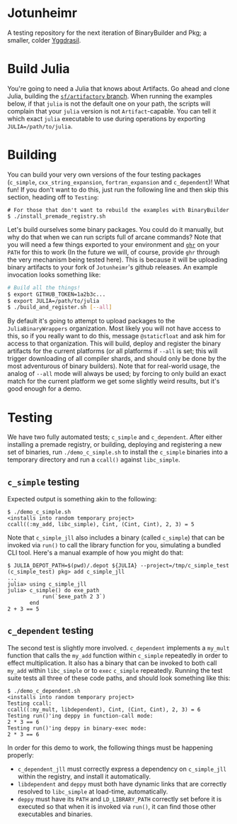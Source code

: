 # Jotunheimr

A testing repository for the next iteration of BinaryBuilder and Pkg; a smaller, colder [Yggdrasil](https://github.com/JuliaPackaging/Yggdrasil).

# Build Julia

You're going to need a Julia that knows about Artifacts.  Go ahead and clone Julia, building the [`sf/artifactory` branch](https://github.com/JuliaLang/julia/tree/sf/pkg_artifactory).  When running the examples below, if that `julia` is not the default one on your path, the scripts will complain that your `julia` version is not `Artifact`-capable.  You can tell it which exact `julia` executable to use during operations by exporting `JULIA=/path/to/julia`.

# Building

You can build your very own versions of the four testing packages (`c_simple`, `cxx_string_expansion`, `fortran_expansion` and `c_dependent`)!  What fun!  If you don't want to do this, just run the following line and then skip this section, heading off to `Testing`:
```
# For those that don't want to rebuild the examples with BinaryBuilder
$ ./install_premade_registry.sh
```

Let's build ourselves some binary packages.  You could do it manually, but why do that when we can run scripts full of arcane commands?  Note that you will need a few things exported to your environment and [`ghr`](https://github.com/tcnksm/ghr/releases/tag/v0.12.1) on your `PATH` for this to work (In the future we will, of course, provide `ghr` through the very mechanism being tested here).  This is because it will be uploading binary artifacts to your fork of `Jotunheimr`'s github releases. An example invocation looks something like:

```bash
# Build all the things!
$ export GITHUB_TOKEN=1a2b3c...
$ export JULIA=/path/to/julia
$ ./build_and_register.sh [--all]
```

By default it's going to attempt to upload packages to the `JuliaBinaryWrappers` organization.  Most likely you will not have access to this, so if you really want to do this, message `@staticfloat` and ask him for access to that organization. This will build, deploy and register the binary artifacts for the current platforms (or all platforms if `--all` is set; this will trigger downloading of all compiler shards, and should only be done by the most adventurous of binary builders).  Note that for real-world usage, the analog of `--all` mode will always be used; by forcing to only build an exact match for the current platform we get some slightly weird results, but it's good enough for a demo.

# Testing

We have two fully automated tests; `c_simple` and `c_dependent`. After either installing a premade registry, or building, deploying and registering a new set of binaries, run `./demo_c_simple.sh` to install the `c_simple` binaries into a temporary directory and run a `ccall()` against `libc_simple`.

## `c_simple` testing

Expected output is something akin to the following:
```
$ ./demo_c_simple.sh
<installs into random temporary project>
ccall((:my_add, libc_simple), Cint, (Cint, Cint), 2, 3) = 5
```

Note that `c_simple_jll` also includes a binary (called `c_simple`) that can be invoked via `run()` to call the library function for you, simulating a bundled CLI tool.  Here's a manual example of how you might do that:
```
$ JULIA_DEPOT_PATH=$(pwd)/.depot ${JULIA} --project=/tmp/c_simple_test
(c_simple_test) pkg> add c_simple_jll
...
julia> using c_simple_jll
julia> c_simple() do exe_path
           run(`$exe_path 2 3`)
       end
2 + 3 == 5
```

## `c_dependent` testing

The second test is slightly more involved.  `c_dependent` implements a `my_mult` function that calls the `my_add` function within `c_simple` repeatedly in order to effect multiplication.  It also has a binary that can be invoked to both call `my_add` within `libc_simple` or to `exec` `c_simple` repeatedly.  Running the test suite tests all three of these code paths, and should look something like this:

```
$ ./demo_c_dependent.sh
<installs into random temporary project>
Testing ccall:
ccall((:my_mult, libdependent), Cint, (Cint, Cint), 2, 3) = 6
Testing run()'ing deppy in function-call mode:
2 * 3 == 6
Testing run()'ing deppy in binary-exec mode:
2 * 3 == 6
```

In order for this demo to work, the following things must be happening properly:

* `c_dependent_jll` must correctly express a dependency on `c_simple_jll` within the registry, and install it automatically.
* `libdependent` and `deppy` must both have dynamic links that are correctly resolved to `libc_simple` at load-time, automatically.
* `deppy` must have its `PATH` and `LD_LIBRARY_PATH` correctly set before it is executed so that when it is invoked via `run()`, it can find those other executables and binaries.
